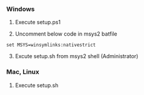 ### Windows

1. Execute setup.ps1

2. Uncomment below code in msys2 batfile

  ```
set MSYS=winsymlinks:nativestrict
  ```

3. Excute setup.sh from msys2 shell (Administrator)

### Mac, Linux

1. Execute setup.sh

